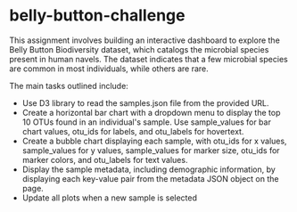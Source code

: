 # belly-button-challenge

This assignment involves building an interactive dashboard to explore the Belly Button Biodiversity dataset, which catalogs the microbial species present in human navels. The dataset indicates that a few microbial species are common in most individuals, while others are rare.

The main tasks outlined include:
- Use D3 library to read the samples.json file from the provided URL.
- Create a horizontal bar chart with a dropdown menu to display the top 10 OTUs found in an individual's sample. Use sample_values for bar chart values, otu_ids for labels, and otu_labels for hovertext.
- Create a bubble chart displaying each sample, with otu_ids for x values, sample_values for y values, sample_values for marker size, otu_ids for marker colors, and otu_labels for text values.
- Display the sample metadata, including demographic information, by displaying each key-value pair from the metadata JSON object on the page.
- Update all plots when a new sample is selected
